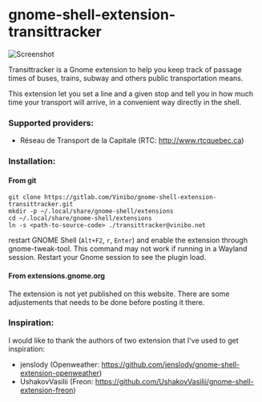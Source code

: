 gnome-shell-extension-transittracker
====================================
![Screenshot](https://gitlab.com/Vinibo/gnome-shell-extension-transittracker/raw/b677336868bf88d7f0d613635a1931b48badef2a/data/Screenshot-transittracker.png)

Transittracker is a Gnome extension to help you keep track of passage times of buses, trains, subway and others public transportation means.

This extension let you set a line and a given stop and tell you in how much time your transport will arrive, in a convenient way directly in the shell.

### Supported providers:
- Réseau de Transport de la Capitale (RTC: http://www.rtcquebec.ca)

### Installation:
#### From git
    git clone https://gitlab.com/Vinibo/gnome-shell-extension-transittracker.git
    mkdir -p ~/.local/share/gnome-shell/extensions
    cd ~/.local/share/gnome-shell/extensions
    ln -s <path-to-source-code> ./transittracker@vinibo.net
restart GNOME Shell (`Alt+F2`, `r`, `Enter`) and enable the extension through gnome-tweak-tool.
This command may not work if running in a Wayland session. Restart your Gnome session to see the plugin load.

#### From extensions.gnome.org
The extension is not yet published on this website. There are some adjustements that needs to be done before posting it there.

### Inspiration:
I would like to thank the authors of two extension that I've used to get inspiration:
- jenslody (Openweather: https://github.com/jenslody/gnome-shell-extension-openweather)
- UshakovVasilii (Freon: https://github.com/UshakovVasilii/gnome-shell-extension-freon)

